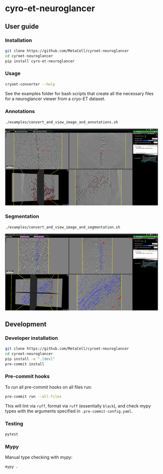 # cyro-et-neuroglancer

## User guide

### Installation

```bash
git clone https://github.com/MetaCell/cyroet-neuroglancer
cd cyroet-neuroglancer
pip install cyro-et-neuroglancer
```

### Usage

```bash
cryoet-converter --help
```

See the examples folder for bash scripts that create all the necessary files for a neuroglancer viewer from a cryo-ET dataset.

### Annotations

`./examples/convert_and_view_image_and_annotations.sh`

![Annotations](examples/annotation.png)

### Segmentation

`./examples/convert_and_view_image_and_segmentation.sh`

![Segmentation](examples/segmentation.png)

## Development

### Developer installation

```bash
git clone https://github.com/MetaCell/cyroet-neuroglancer
cd cyroet-neuroglancer
pip install -e ".[dev]"
pre-commit install
```

### Pre-commit hooks

To run all pre-commit hooks on all files run:

```bash
pre-commit run --all-files
```

This will lint via `ruff`, format via `ruff` (essentially `black`), and check mypy types with the arguments specified in `.pre-commit-config.yaml`.

### Testing

```bash
pytest
```

### Mypy

Manual type checking with mypy:

```bash
mypy .
```
